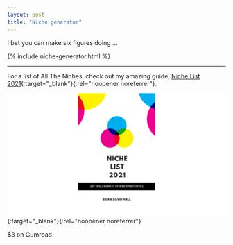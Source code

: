 ```yaml
---
layout: post
title: "Niche generator"
---
```


I bet you can make six figures doing ...

{% include niche-generator.html %}

* * *

For a list of All The Niches, check out my amazing guide, [Niche List 2021](https://gum.co/niche-list){:target="_blank"}{:rel="noopener noreferrer"}.

[![niche list book cover](/images/niche-list.png)](https://gum.co/niche-list){:target="_blank"}{:rel="noopener noreferrer"}

$3 on Gumroad.
